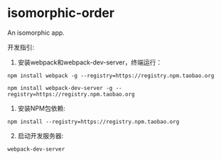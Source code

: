 # isomorphic-order
An isomorphic app.

开发指引:

1. 安装webpack和webpack-dev-server，终端运行：
```
npm install webpack -g --registry=https://registry.npm.taobao.org
```
```
npm install webpack-dev-server -g --registry=https://registry.npm.taobao.org
```

1. 安装NPM包依赖:
```
npm install --registry=https://registry.npm.taobao.org
```

2. 启动开发服务器:
```
webpack-dev-server
```



